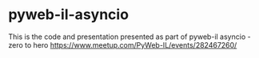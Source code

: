 # pyweb-il-asyncio
This is the code and presentation presented as part of pyweb-il asyncio - zero to hero
https://www.meetup.com/PyWeb-IL/events/282467260/